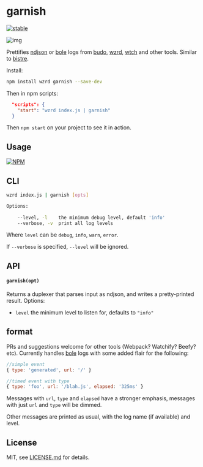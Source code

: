 # garnish

[![stable](http://badges.github.io/stability-badges/dist/stable.svg)](http://github.com/badges/stability-badges)

![img](http://i.imgur.com/8OP1YPB.png)

Prettifies [ndjson](http://ndjson.org/) or [bole](https://github.com/rvagg/bole) logs from [budo](https://github.com/mattdesl/budo), [wzrd](https://github.com/maxogden/wzrd/), [wtch](https://github.com/mattdesl/wtch) and other tools. Similar to [bistre](https://github.com/hughsk/bistre).

Install: 

```sh
npm install wzrd garnish --save-dev
```

Then in npm scripts:

```json
  "scripts": {
    "start": "wzrd index.js | garnish"
  }
```

Then `npm start` on your project to see it in action. 

## Usage

[![NPM](https://nodei.co/npm/garnish.png)](https://www.npmjs.com/package/garnish)

## CLI

```sh
wzrd index.js | garnish [opts]

Options:
    
    --level, -l    the minimum debug level, default 'info'
    --verbose, -v  print all log levels
```

Where `level` can be `debug`, `info`, `warn`, `error`.

If `--verbose` is specified, `--level` will be ignored.

## API

#### `garnish(opt)`

Returns a duplexer that parses input as ndjson, and writes a pretty-printed result. Options:

- `level` the minimum level to listen for, defaults to `"info"`


## format

PRs and suggestions welcome for other tools (Webpack? Watchify? Beefy? etc). Currently handles [bole](https://github.com/rvagg/bole) logs with some added flair for the following:

```js
//simple event
{ type: 'generated', url: '/' }

//timed event with type
{ type: 'foo', url: '/blah.js', elapsed: '325ms' }
```

Messages with `url`, `type` and `elapsed` have a stronger emphasis, messages with just `url` and `type` will be dimmed. 

Other messages are printed as usual, with the log name (if available) and level. 

## License

MIT, see [LICENSE.md](http://github.com/mattdesl/garnish/blob/master/LICENSE.md) for details.
